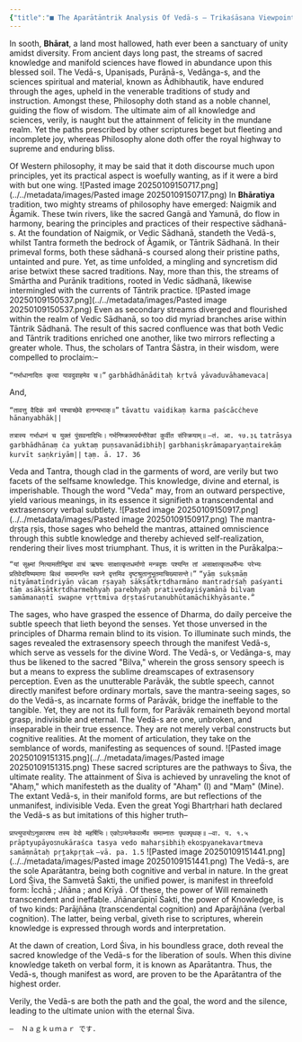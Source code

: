 ```yaml
---
{"title":"■ The Aparātāntrik Analysis Of Vedā-s – Trikaśāsana Viewpoint. ■","date":"2025-01-22","tags":["trikashasan","viewpoint","articles","kashmirshaivism","vedas","paratantras","paraparatantras","aparatantras","comparativestudies","history"],"publish":true,"path":"Trikashasan/trikashasana viewpoint/aparatantrik analysis of vedas.md","permalink":"/Trikashasan/Trikashasana Viewpoint/aparatantrik analysis of vedas/","PassFrontmatter":true}
---
```


In sooth, **Bhārat**, a land most hallowed, hath ever been a sanctuary of unity amidst diversity. From ancient days long past, the streams of sacred knowledge and manifold sciences have flowed in abundance upon this blessed soil. The Vedā-s, Upaniṣads, Purānā-s, Vedānga-s, and the sciences spiritual and material, known as Ādhibhautik, have endured through the ages, upheld in the venerable traditions of study and instruction. Amongst these, Philosophy doth stand as a noble channel, guiding the flow of wisdom. The ultimate aim of all knowledge and sciences, verily, is naught but the attainment of felicity in the mundane realm. Yet the paths prescribed by other scriptures beget but fleeting and incomplete joy, whereas Philosophy alone doth offer the royal highway to supreme and enduring bliss. 

Of Western philosophy, it may be said that it doth discourse much upon principles, yet its practical aspect is woefully wanting, as if it were a bird with but one wing.
![Pasted image 20250109150717.png](../../metadata/images/Pasted image 20250109150717.png)
In **Bhāratiya** tradition, two mighty streams of philosophy have emerged: Naigmik and Āgamik. These twin rivers, like the sacred Gangā and Yamunā, do flow in harmony, bearing the principles and practices of their respective sādhanā-s. At the foundation of Naigmik, or Vedic Sādhanā, standeth the Vedā-s, whilst Tantra formeth the bedrock of Āgamik, or Tāntrik Sādhanā. In their primeval forms, both these sādhanā-s coursed along their pristine paths, untainted and pure. Yet, as time unfolded, a mingling and syncretism did arise betwixt these sacred traditions. Nay, more than this, the streams of Smārtha and Purānik traditions, rooted in Vedic sādhanā, likewise intermingled with the currents of Tāntrik practice.
![Pasted image 20250109150537.png](../../metadata/images/Pasted image 20250109150537.png)
Even as secondary streams diverged and flourished within the realm of Vedic Sādhanā, so too did myriad branches arise within Tāntrik Sādhanā. The result of this sacred confluence was that both Vedic and Tāntrik traditions enriched one another, like two mirrors reflecting a greater whole. Thus, the scholars of Tantra Śāstra, in their wisdom, were compelled to proclaim:–

`“गर्भाधानादितः कृत्वा यावदुवाहमेव च।”`
`garbhādhānāditaḥ kṛtvā yāvaduvāhamevaca|`

And,

`“तावत्तु वैदिकं कर्म पश्चाच्छेवे हानन्यभाक्॥”` 
`tāvattu vaidikaṃ karma paścācċheve hānanyabhāk||`

`तत्रास्य गर्भाधानं च युक्तं पुंसवनादिभिः।` 
`गर्भनिष्क्रामपर्यन्तैरेकां कुर्वीत संस्क्रियाम्॥` 
`—तं. आ. १७.३६`
`tatrāsya garbhādhānaṃ ċa yuktaṃ puṇsavanādibhiḥ|`
`garbhaniṣkrāmaparyaṇtairekāṃ kurvīt saṇkriyām||`
`tạṃ. ā. 17. 36`

Veda and Tantra, though clad in the garments of word, are verily but two facets of the selfsame knowledge. This knowledge, divine and eternal, is imperishable. Though the word "Veda" may, from an outward perspective, yield various meanings, in its essence it signifieth a transcendental and extrasensory verbal subtlety. 
![Pasted image 20250109150917.png](../../metadata/images/Pasted image 20250109150917.png)
The mantra-dṛṣṭa ṛṣis, those sages who beheld the mantras, attained omniscience through this subtle knowledge and thereby achieved self-realization, rendering their lives most triumphant. Thus, it is written in the Purākalpa:–

`“यां सूक्ष्मां नित्यामतीन्द्रियां वाचं ऋषयः साक्षात्कृतधर्माणो मन्त्रदृशः पश्यन्ति तां असाक्षात्कृतधर्मेभ्यः परेभ्यः प्रतिवेदयिष्यमाणा बिल्वं समामनन्ति स्वप्ने वृत्तमिव दृष्टश्रुतानुभूतमाचिख्यासन्ते।”` 
`“yāṃ sukṣmāṃ nityāmatīṇdriyāṇ vācaṃ ṛṣayaḥ sākṣātkṛtdharmāno mantradṛśaḥ paśyanti tāṃ asākṣātkṛtdharmebhyaḥ parebhyaḥ prativedayiśyamānā bilvaṃ samāmanaṇtī swapne vṛttmiva dṛṣtaśrutanubhūtamāchikhyāsante.”` 
 
The sages, who have grasped the essence of Dharma, do daily perceive the subtle speech that lieth beyond the senses. Yet those unversed in the principles of Dharma remain blind to its vision. To illuminate such minds, the sages revealed the extrasensory speech through the manifest Vedā-s, which serve as vessels for the divine Word. The Vedā-s, or Vedānga-s, may thus be likened to the sacred "Bilva," wherein the gross sensory speech is but a means to express the sublime dreamscapes of extrasensory perception. Even as the unutterable Parāvāk, the subtle speech, cannot directly manifest before ordinary mortals, save the mantra-seeing sages, so do the Vedā-s, as incarnate forms of Parāvāk, bridge the ineffable to the tangible. Yet, they are not its full form, for Parāvāk remaineth beyond mortal grasp, indivisible and eternal. The Vedā-s are one, unbroken, and inseparable in their true essence. They are not merely verbal constructs but cognitive realities. At the moment of articulation, they take on the semblance of words, manifesting as sequences of sound. 
![Pasted image 20250109151315.png](../../metadata/images/Pasted image 20250109151315.png)
These sacred scriptures are the pathways to Śiva, the ultimate reality. The attainment of Śiva is achieved by unraveling the knot of "Ahaṃ," which manifesteth as the duality of "Ahaṃ" (I) and "Maṃ" (Mine). The extant Vedā-s, in their manifold forms, are but reflections of the unmanifest, indivisible Veda. Even the great Yogi Bhartṛhari hath declared the Vedā-s as but imitations of this higher truth–

`प्राप्त्युपायोऽनुकारश्च तस्य वेदो महर्षिभिः।` 
`एकोऽप्यनेकवर्त्मेव समाम्नातः पृथक्पृथक्॥`
`—वा. प. १.५`
`prāptyupāyoऽnukāraśca tasya vedo maharṣibhiḥ`
`ekoऽpyanekavartmeva samāṃnātaḥ pṛṯakpṛṭak`
`—vā. pa. 1.5`
![Pasted image 20250109151441.png](../../metadata/images/Pasted image 20250109151441.png)
The Vedā-s, are the sole Aparātantra, being both cognitive and verbal in nature. In the great Lord Śiva, the Samvetā Śakti, the unified power, is manifest in threefold form: Īcchā <Will>; Jñāna <Knowledge>; and Krīyā <Action>. Of these, the power of Will remaineth transcendent and ineffable. Jñānarūpiṇī Śakti, the power of Knowledge, is of two kinds: Parājñāna (transcendental cognition) and Aparājñāna (verbal cognition). The latter, being verbal, giveth rise to scriptures, wherein knowledge is expressed through words and interpretation.

At the dawn of creation, Lord Śiva, in his boundless grace, doth reveal the sacred knowledge of the Vedā-s for the liberation of souls. When this divine knowledge taketh on verbal form, it is known as Aparātantra. Thus, the Vedā-s, though manifest as word, are proven to be the Aparātantra of the highest order.

Verily, the Vedā-s are both the path and the goal, the word and the silence, leading to the ultimate union with the eternal Śiva.

`—  Ｎａｇｋｕｍａｒ です.`